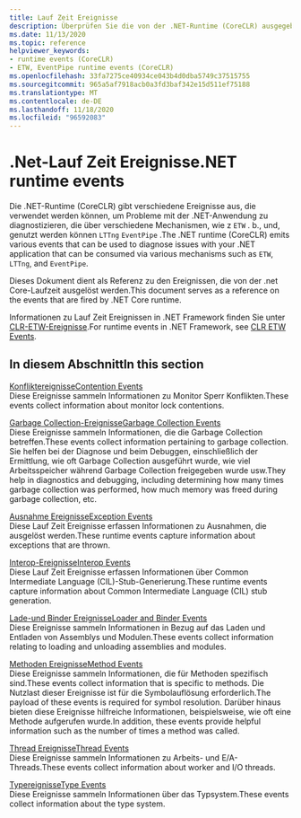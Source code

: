 ```yaml
---
title: Lauf Zeit Ereignisse
description: Überprüfen Sie die von der .NET-Runtime (CoreCLR) ausgegebenen Diagnose Ereignisse, die mit etw, lttng oder eventpipe verwendet werden können.
ms.date: 11/13/2020
ms.topic: reference
helpviewer_keywords:
- runtime events (CoreCLR)
- ETW, EventPipe runtime events (CoreCLR)
ms.openlocfilehash: 33fa7275ce40934ce043b4d0dba5749c37515755
ms.sourcegitcommit: 965a5af7918acb0a3fd3baf342e15d511ef75188
ms.translationtype: MT
ms.contentlocale: de-DE
ms.lasthandoff: 11/18/2020
ms.locfileid: "96592083"
---
```

# <a name="net-runtime-events"></a><span data-ttu-id="44192-103">.Net-Lauf Zeit Ereignisse</span><span class="sxs-lookup"><span data-stu-id="44192-103">.NET runtime events</span></span>

<span data-ttu-id="44192-104">Die .NET-Runtime (CoreCLR) gibt verschiedene Ereignisse aus, die verwendet werden können, um Probleme mit der .NET-Anwendung zu diagnostizieren, die über verschiedene Mechanismen, wie z `ETW` . b., und, genutzt werden können `LTTng` `EventPipe` .</span><span class="sxs-lookup"><span data-stu-id="44192-104">The .NET runtime (CoreCLR) emits various events that can be used to diagnose issues with your .NET application that can be consumed via various mechanisms such as `ETW`, `LTTng`, and `EventPipe`.</span></span>

<span data-ttu-id="44192-105">Dieses Dokument dient als Referenz zu den Ereignissen, die von der .net Core-Laufzeit ausgelöst werden.</span><span class="sxs-lookup"><span data-stu-id="44192-105">This document serves as a reference on the events that are fired by .NET Core runtime.</span></span>

<span data-ttu-id="44192-106">Informationen zu Lauf Zeit Ereignissen in .NET Framework finden Sie unter [CLR-ETW-Ereignisse](../../framework/performance/clr-etw-events.md).</span><span class="sxs-lookup"><span data-stu-id="44192-106">For runtime events in .NET Framework, see [CLR ETW Events](../../framework/performance/clr-etw-events.md).</span></span>

## <a name="in-this-section"></a><span data-ttu-id="44192-107">In diesem Abschnitt</span><span class="sxs-lookup"><span data-stu-id="44192-107">In this section</span></span>

<span data-ttu-id="44192-108">[Konfliktereignisse](runtime-contention-events.md)</span><span class="sxs-lookup"><span data-stu-id="44192-108">[Contention Events](runtime-contention-events.md)</span></span>\
<span data-ttu-id="44192-109">Diese Ereignisse sammeln Informationen zu Monitor Sperr Konflikten.</span><span class="sxs-lookup"><span data-stu-id="44192-109">These events collect information about monitor lock contentions.</span></span>

<span data-ttu-id="44192-110">[Garbage Collection-Ereignisse](runtime-garbage-collection-events.md)</span><span class="sxs-lookup"><span data-stu-id="44192-110">[Garbage Collection Events](runtime-garbage-collection-events.md)</span></span>\
<span data-ttu-id="44192-111">Diese Ereignisse sammeln Informationen, die die Garbage Collection betreffen.</span><span class="sxs-lookup"><span data-stu-id="44192-111">These events collect information pertaining to garbage collection.</span></span> <span data-ttu-id="44192-112">Sie helfen bei der Diagnose und beim Debuggen, einschließlich der Ermittlung, wie oft Garbage Collection ausgeführt wurde, wie viel Arbeitsspeicher während Garbage Collection freigegeben wurde usw.</span><span class="sxs-lookup"><span data-stu-id="44192-112">They help in diagnostics and debugging, including determining how many times garbage collection was performed, how much memory was freed during garbage collection, etc.</span></span>

<span data-ttu-id="44192-113">[Ausnahme Ereignisse](runtime-exception-events.md)</span><span class="sxs-lookup"><span data-stu-id="44192-113">[Exception Events](runtime-exception-events.md)</span></span>\
<span data-ttu-id="44192-114">Diese Lauf Zeit Ereignisse erfassen Informationen zu Ausnahmen, die ausgelöst werden.</span><span class="sxs-lookup"><span data-stu-id="44192-114">These runtime events capture information about exceptions that are thrown.</span></span>

<span data-ttu-id="44192-115">[Interop-Ereignisse](runtime-interop-events.md)</span><span class="sxs-lookup"><span data-stu-id="44192-115">[Interop Events](runtime-interop-events.md)</span></span>\
<span data-ttu-id="44192-116">Diese Lauf Zeit Ereignisse erfassen Informationen über Common Intermediate Language (CIL)-Stub-Generierung.</span><span class="sxs-lookup"><span data-stu-id="44192-116">These runtime events capture information about Common Intermediate Language (CIL) stub generation.</span></span>

<span data-ttu-id="44192-117">[Lade-und Binder Ereignisse](runtime-loader-binder-events.md)</span><span class="sxs-lookup"><span data-stu-id="44192-117">[Loader and Binder Events](runtime-loader-binder-events.md)</span></span>\
<span data-ttu-id="44192-118">Diese Ereignisse sammeln Informationen in Bezug auf das Laden und Entladen von Assemblys und Modulen.</span><span class="sxs-lookup"><span data-stu-id="44192-118">These events collect information relating to loading and unloading assemblies and modules.</span></span>

<span data-ttu-id="44192-119">[Methoden Ereignisse](runtime-method-events.md)</span><span class="sxs-lookup"><span data-stu-id="44192-119">[Method Events](runtime-method-events.md)</span></span>\
<span data-ttu-id="44192-120">Diese Ereignisse sammeln Informationen, die für Methoden spezifisch sind.</span><span class="sxs-lookup"><span data-stu-id="44192-120">These events collect information that is specific to methods.</span></span> <span data-ttu-id="44192-121">Die Nutzlast dieser Ereignisse ist für die Symbolauflösung erforderlich.</span><span class="sxs-lookup"><span data-stu-id="44192-121">The payload of these events is required for symbol resolution.</span></span> <span data-ttu-id="44192-122">Darüber hinaus bieten diese Ereignisse hilfreiche Informationen, beispielsweise, wie oft eine Methode aufgerufen wurde.</span><span class="sxs-lookup"><span data-stu-id="44192-122">In addition, these events provide helpful information such as the number of times a method was called.</span></span>

<span data-ttu-id="44192-123">[Thread Ereignisse](runtime-thread-events.md)</span><span class="sxs-lookup"><span data-stu-id="44192-123">[Thread Events](runtime-thread-events.md)</span></span>\
<span data-ttu-id="44192-124">Diese Ereignisse sammeln Informationen zu Arbeits- und E/A-Threads.</span><span class="sxs-lookup"><span data-stu-id="44192-124">These events collect information about worker and I/O threads.</span></span>

<span data-ttu-id="44192-125">[Typereignisse](runtime-type-events.md)</span><span class="sxs-lookup"><span data-stu-id="44192-125">[Type Events](runtime-type-events.md)</span></span>\
<span data-ttu-id="44192-126">Diese Ereignisse sammeln Informationen über das Typsystem.</span><span class="sxs-lookup"><span data-stu-id="44192-126">These events collect information about the type system.</span></span>
